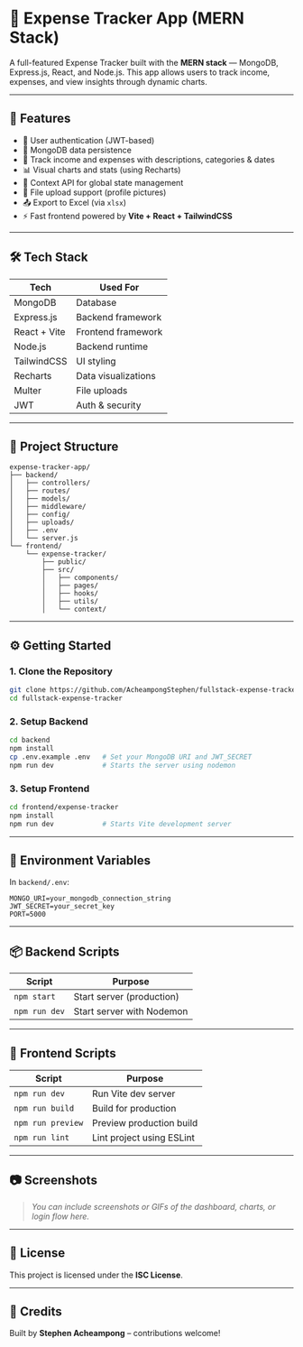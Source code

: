 
# 💸 Expense Tracker App (MERN Stack)

A full-featured Expense Tracker built with the **MERN stack** — MongoDB, Express.js, React, and Node.js. This app allows users to track income, expenses, and view insights through dynamic charts.

---

## 🚀 Features

- 👤 User authentication (JWT-based)
- 💾 MongoDB data persistence
- 💸 Track income and expenses with descriptions, categories & dates
- 📊 Visual charts and stats (using Recharts)
- 🧠 Context API for global state management
- 📁 File upload support (profile pictures)
- 📤 Export to Excel (via `xlsx`)
- ⚡ Fast frontend powered by **Vite + React + TailwindCSS**

---

## 🛠️ Tech Stack

| Tech             | Used For             |
|------------------|----------------------|
| MongoDB          | Database             |
| Express.js       | Backend framework    |
| React + Vite     | Frontend framework   |
| Node.js          | Backend runtime      |
| TailwindCSS      | UI styling           |
| Recharts         | Data visualizations  |
| Multer           | File uploads         |
| JWT              | Auth & security      |

---

## 📁 Project Structure

```
expense-tracker-app/
├── backend/
│   ├── controllers/
│   ├── routes/
│   ├── models/
│   ├── middleware/
│   ├── config/
│   ├── uploads/
│   ├── .env
│   └── server.js
└── frontend/
    └── expense-tracker/
        ├── public/
        ├── src/
        │   ├── components/
        │   ├── pages/
        │   ├── hooks/
        │   ├── utils/
        │   └── context/
```

---

## ⚙️ Getting Started

### 1. Clone the Repository

```bash
git clone https://github.com/AcheampongStephen/fullstack-expense-tracker.git
cd fullstack-expense-tracker
```

### 2. Setup Backend

```bash
cd backend
npm install
cp .env.example .env   # Set your MongoDB URI and JWT_SECRET
npm run dev            # Starts the server using nodemon
```

### 3. Setup Frontend

```bash
cd frontend/expense-tracker
npm install
npm run dev            # Starts Vite development server
```

---

## 🔐 Environment Variables

In `backend/.env`:

```
MONGO_URI=your_mongodb_connection_string
JWT_SECRET=your_secret_key
PORT=5000
```

---

## 📦 Backend Scripts

| Script     | Purpose                 |
|------------|-------------------------|
| `npm start` | Start server (production) |
| `npm run dev` | Start server with Nodemon |

---

## 🧪 Frontend Scripts

| Script        | Purpose                        |
|---------------|--------------------------------|
| `npm run dev` | Run Vite dev server            |
| `npm run build` | Build for production         |
| `npm run preview` | Preview production build   |
| `npm run lint` | Lint project using ESLint     |

---

## 📷 Screenshots

> _You can include screenshots or GIFs of the dashboard, charts, or login flow here._

---

## 📝 License

This project is licensed under the **ISC License**.

---

## 🙌 Credits

Built by **Stephen Acheampong** – contributions welcome!
